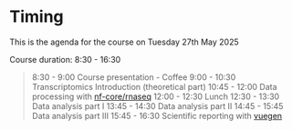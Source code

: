 # Timing

This is the agenda for the course on Tuesday 27th May 2025

Course duration: 8:30 - 16:30 

> 8:30 - 9:00 Course presentation -  Coffee
> 9:00 - 10:30 Transcriptomics Introduction (theoretical part)
> 10:45 - 12:00 Data processing with [nf-core/rnaseq](https://nf-co.re/rnaseq/3.18.0/)
> 12:00 - 12:30 Lunch
> 12:30 - 13:30 Data analysis part I 
> 13:45 - 14:30 Data analysis part II
> 14:45 - 15:45 Data analysis part III
> 15:45 - 16:30 Scientific reporting with [vuegen](https://github.com/Multiomics-Analytics-Group/vuegen)


